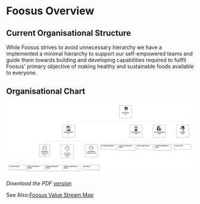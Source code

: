# Foosus Overview

## Current Organisational Structure

While Foosus strives to avoid unnecessary hierarchy we have a implemented a minimal hierarchy to support our self-empowered teams and guide them towards building and developing capabilities required to fullfil Foosus' primary objective of making healthy and sustainable foods available to everyone.

## Organisational Chart

![Foosus Org Chart](../../images/org-chart.png "Logo Title Text 1")

*Download the PDF [version](./org-chart.pdf)*

See Also:[Foosus Value Stream Map](./value-stream-map)
